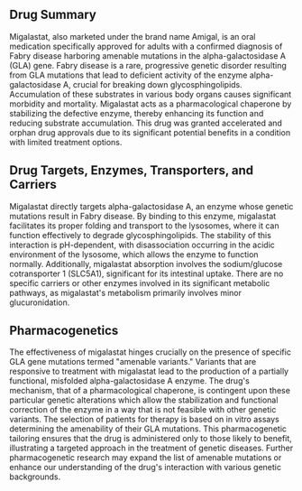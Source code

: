 ## Drug Summary
Migalastat, also marketed under the brand name Amigal, is an oral medication specifically approved for adults with a confirmed diagnosis of Fabry disease harboring amenable mutations in the alpha-galactosidase A (GLA) gene. Fabry disease is a rare, progressive genetic disorder resulting from GLA mutations that lead to deficient activity of the enzyme alpha-galactosidase A, crucial for breaking down glycosphingolipids. Accumulation of these substrates in various body organs causes significant morbidity and mortality. Migalastat acts as a pharmacological chaperone by stabilizing the defective enzyme, thereby enhancing its function and reducing substrate accumulation. This drug was granted accelerated and orphan drug approvals due to its significant potential benefits in a condition with limited treatment options.

## Drug Targets, Enzymes, Transporters, and Carriers
Migalastat directly targets alpha-galactosidase A, an enzyme whose genetic mutations result in Fabry disease. By binding to this enzyme, migalastat facilitates its proper folding and transport to the lysosomes, where it can function effectively to degrade glycosphingolipids. The stability of this interaction is pH-dependent, with disassociation occurring in the acidic environment of the lysosome, which allows the enzyme to function normally. Additionally, migalastat absorption involves the sodium/glucose cotransporter 1 (SLC5A1), significant for its intestinal uptake. There are no specific carriers or other enzymes involved in its significant metabolic pathways, as migalastat's metabolism primarily involves minor glucuronidation.

## Pharmacogenetics
The effectiveness of migalastat hinges crucially on the presence of specific GLA gene mutations termed "amenable variants." Variants that are responsive to treatment with migalastat lead to the production of a partially functional, misfolded alpha-galactosidase A enzyme. The drug's mechanism, that of a pharmacological chaperone, is contingent upon these particular genetic alterations which allow the stabilization and functional correction of the enzyme in a way that is not feasible with other genetic variants. The selection of patients for therapy is based on in vitro assays determining the amenability of their GLA mutations. This pharmacogenetic tailoring ensures that the drug is administered only to those likely to benefit, illustrating a targeted approach in the treatment of genetic diseases. Further pharmacogenetic research may expand the list of amenable mutations or enhance our understanding of the drug's interaction with various genetic backgrounds.